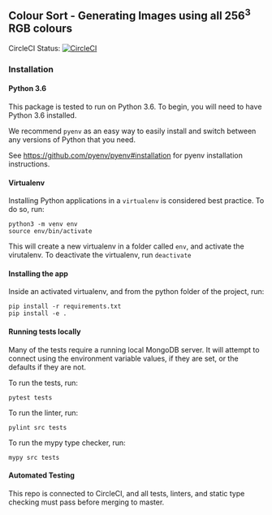 ## Colour Sort - Generating Images using all 256<sup>3</sup> RGB colours

CircleCI Status: [![CircleCI](https://circleci.com/gh/buckley-w-david/colour_sort.svg?style=svg)](https://circleci.com/gh/buckley-w-david/colour_sort)

### Installation

#### Python 3.6

This package is tested to run on Python 3.6. To begin, you will need to have Python 3.6 installed.

We recommend `pyenv` as an easy way to easily install and switch between any versions of Python that you need.

See https://github.com/pyenv/pyenv#installation for pyenv installation instructions.

#### Virtualenv

Installing Python applications in a `virtualenv` is considered best practice. To do so, run:
```
python3 -m venv env
source env/bin/activate
```
This will create a new virtualenv in a  folder called `env`, and activate the virutalenv. To deactivate the virtualenv, run `deactivate`

#### Installing the app

Inside an activated virtualenv, and from the python folder of the project, run:
```
pip install -r requirements.txt
pip install -e .
```
#### Running tests locally

Many of the tests require a running local MongoDB server. It will attempt to connect using the environment variable values, if they are set, or the defaults if they are not.

To run the tests, run:
```
pytest tests
```

To run the linter, run:
```
pylint src tests
```

To run the mypy type checker, run:
```
mypy src tests
```

#### Automated Testing

This repo is connected to CircleCI, and all tests, linters, and static type checking must pass before merging to master.
